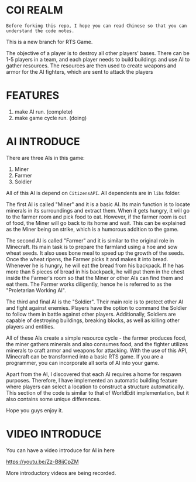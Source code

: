 # COI REALM

`Before forking this repo, I hope you can read Chinese so that you can understand the code notes. `  

This is a new branch for RTS Game.  

The objective of a player is to destroy all other players' bases. There can be 1-5 players in a team, and each player needs to build buildings and use AI to gather resources. The resources are then used to create weapons and armor for the AI fighters, which are sent to attack the players

# FEATURES
1. make AI run. (complete)
2. make game cycle run. (doing)

# AI INTRODUCE

There are three AIs in this game:  
1. Miner
2. Farmer
3. Soldier

All of this AI is depend on `CitizensAPI`.
All dependents are in `libs` folder.

The first AI is called "Miner" and it is a basic AI. Its main function is to locate minerals in its surroundings and extract them. When it gets hungry, it will go to the farmer room and pick food to eat. However, if the farmer room is out of food, the Miner will go back to its home and wait. This can be explained as the Miner being on strike, which is a humorous addition to the game. 

The second AI is called "Farmer" and it is similar to the original role in Minecraft. Its main task is to prepare the farmland using a hoe and sow wheat seeds. It also uses bone meal to speed up the growth of the seeds. Once the wheat ripens, the Farmer picks it and makes it into bread. Whenever he is hungry, he will eat the bread from his backpack. If he has more than 5 pieces of bread in his backpack, he will put them in the chest inside the Farmer's room so that the Miner or other AIs can find them and eat them. The Farmer works diligently, hence he is referred to as the "Proletarian Working AI".

The third and final AI is the "Soldier". Their main role is to protect other AI and fight against enemies. Players have the option to command the Soldier to follow them in battle against other players. Additionally, Soldiers are capable of destroying buildings, breaking blocks, as well as killing other players and entities.

All of these AIs create a simple resource cycle - the farmer produces food, the miner gathers minerals and also consumes food, and the fighter utilizes minerals to craft armor and weapons for attacking. With the use of this API, Minecraft can be transformed into a basic RTS game. If you are a programmer, you can incorporate all sorts of AI into your game.   

Apart from the AI, I discovered that each AI requires a home for respawn purposes. Therefore, I have implemented an automatic building feature where players can select a location to construct a structure automatically. This section of the code is similar to that of WorldEdit implementation, but it also contains some unique differences.

Hope you guys enjoy it.

# VIDEO INTRODUCE

You can have a video introduce for AI in here  

https://youtu.be/Zz-B8ijCpZM

More introductory videos are being recorded.
